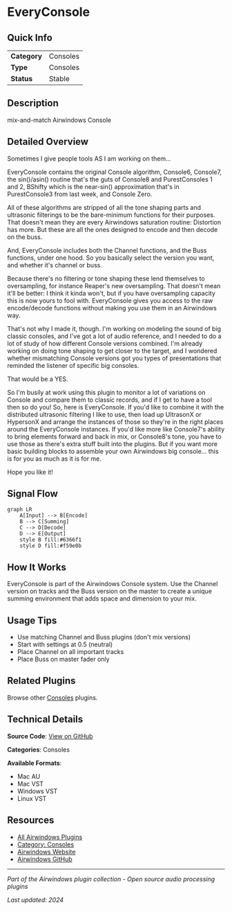 # EveryConsole



## Quick Info

| | |
|---|---|
| **Category** | Consoles |
| **Type** | Consoles |
| **Status** | Stable |

## Description

mix-and-match Airwindows Console

## Detailed Overview

Sometimes I give people tools AS I am working on them…

EveryConsole contains the original Console algorithm, Console6, Console7, the sin()/asin() routine that's the guts of Console8 and PurestConsoles 1 and 2, BShifty which is the near-sin() approximation that's in PurestConsole3 from last week, and Console Zero.

All of these algorithms are stripped of all the tone shaping parts and ultrasonic filterings to be the bare-minimum functions for their purposes. That doesn't mean they are every Airwindows saturation routine: Distortion has more. But these are all the ones designed to encode and then decode on the buss.

And, EveryConsole includes both the Channel functions, and the Buss functions, under one hood. So you basically select the version you want, and whether it's channel or buss.

Because there's no filtering or tone shaping these lend themselves to oversampling, for instance Reaper's new oversampling. That doesn't mean it'll be better: I think it kinda won't, but if you have oversampling capacity this is now yours to fool with. EveryConsole gives you access to the raw encode/decode functions without making you use them in an Airwindows way.

That's not why I made it, though. I'm working on modeling the sound of big classic consoles, and I've got a lot of audio reference, and I needed to do a lot of study of how different Console versions combined. I'm already working on doing tone shaping to get closer to the target, and I wondered whether mismatching Console versions got you types of presentations that reminded the listener of specific big consoles.

That would be a YES.

So I'm busily at work using this plugin to monitor a lot of variations on Console and compare them to classic records, and if I get to have a tool then so do you! So, here is EveryConsole. If you'd like to combine it with the distributed ultrasonic filtering I like to use, then load up UltrasonX or HypersonX and arrange the instances of those so they're in the right places around the EveryConsole instances. If you'd like more like Console7's ability to bring elements forward and back in mix, or Console8's tone, you have to use those as there's extra stuff built into the plugins. But if you want more basic building blocks to assemble your own Airwindows big console… this is for you as much as it is for me.

Hope you like it!

## Signal Flow

```mermaid
graph LR
    A[Input] --> B[Encode]
    B --> C[Summing]
    C --> D[Decode]
    D --> E[Output]
    style B fill:#6366f1
    style D fill:#f59e0b
```

## How It Works

EveryConsole is part of the Airwindows Console system. Use the Channel version on tracks and the Buss version on the master to create a unique summing environment that adds space and dimension to your mix.

## Usage Tips

- Use matching Channel and Buss plugins (don't mix versions)
- Start with settings at 0.5 (neutral)
- Place Channel on all important tracks
- Place Buss on master fader only


## Related Plugins

Browse other [Consoles](../categories/consoles.md) plugins.


## Technical Details

**Source Code**: [View on GitHub](https://github.com/airwindows/airwindows/tree/master/plugins/LinuxVST/src/EveryConsole)

**Categories**: Consoles

**Available Formats**:
- Mac AU
- Mac VST
- Windows VST
- Linux VST

## Resources

- [All Airwindows Plugins](../../README.md)
- [Category: Consoles](../categories/consoles.md)
- [Airwindows Website](https://www.airwindows.com)
- [Airwindows GitHub](https://github.com/airwindows/airwindows)

---

*Part of the Airwindows plugin collection - Open source audio processing plugins*

*Last updated: 2024*
